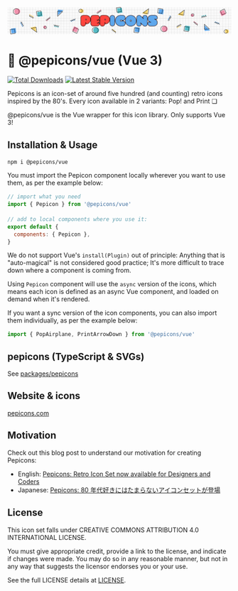 ![hero](https://github.com/CyCraft/pepicons/raw/dev/media/pepicons-hero.png?raw=true)

# 🥤 @pepicons/vue (Vue 3)

<a href="https://www.npmjs.com/package/@pepicons/vue"><img src="https://img.shields.io/npm/v/@pepicons/vue.svg" alt="Total Downloads"></a>
<a href="https://www.npmjs.com/package/@pepicons/vue"><img src="https://img.shields.io/npm/dw/@pepicons/vue.svg" alt="Latest Stable Version"></a>

Pepicons is an icon-set of around five hundred (and counting) retro icons inspired by the 80's.
Every icon available in 2 variants: Pop! and Print ❏

@pepicons/vue is the Vue wrapper for this icon library. Only supports Vue 3!

## Installation & Usage

```
npm i @pepicons/vue
```

You must import the Pepicon component locally wherever you want to use them, as per the example below:

```js
// import what you need
import { Pepicon } from '@pepicons/vue'

// add to local components where you use it:
export default {
  components: { Pepicon },
}
```

We do not support Vue's `install(Plugin)` out of principle: Anything that is "auto-magical" is not considered good practice; It's more difficult to trace down where a component is coming from.

Using `Pepicon` component will use the `async` version of the icons, which means each icon is defined as an async Vue component, and loaded on demand when it's rendered.

If you want a sync version of the icon components, you can also import them individually, as per the example below:

```js
import { PopAirplane, PrintArrowDown } from '@pepicons/vue'
```

## pepicons (TypeScript & SVGs)

See [packages/pepicons](/packages/pepicons)

## Website & icons

[pepicons.com](https://pepicons.com)

## Motivation

Check out this blog post to understand our motivation for creating Pepicons:

- English: [Pepicons: Retro Icon Set now available for Designers and Coders](https://lucaban.medium.com/pepicons-retro-icon-set-now-available-for-designers-and-coders-40db866a7460)
- Japanese: [Pepicons: 80 年代好きにはたまらないアイコンセットが登場](https://lucaban.medium.com/pepicons-80年代好きにはたまらないアイコンセットが登場-6e417dcf4a7f)

## License

This icon set falls under CREATIVE COMMONS ATTRIBUTION 4.0 INTERNATIONAL LICENSE.

You must give appropriate credit, provide a link to the license, and indicate if changes were made. You may do so in any reasonable manner, but not in any way that suggests the licensor endorses you or your use.

See the full LICENSE details at [LICENSE](LICENSE).
